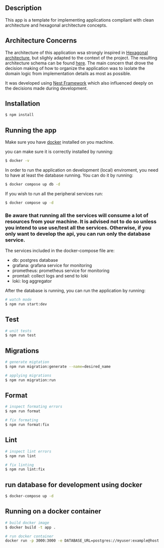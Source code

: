 ## Description

This app is a template for implementing applications compliant with clean architecture and hexagonal architecture concepts.

## Architecture Concerns

The architecture of this application wsa strongly inspired in [Hexagonal architecture](https://medium.com/ssense-tech/hexagonal-architecture-there-are-always-two-sides-to-every-story-bc0780ed7d9c), but slighly adapted to the context of the project. The resulting architecture schema can be found [here](https://drive.google.com/file/d/1i1Dqo_c9po73EM4eiuvt9cIZYN39ZvJR/view?usp=sharing). The main concern that drove the decision making of how to organize the application was to isolate the domain logic from implementation details as most as possible. 

It was developed using [Nest Framework](https://github.com/nestjs/nest) which also influenced deeply on the decisions made during development.

## Installation

```bash
$ npm install
```

## Running the app

Make sure you have [docker](https://docs.docker.com/engine/install/) installed on you machine. 

you can make sure it is correctly installed by running:

```bash
$ docker -v
```

In order to run the application on development (local) enviroment, you need to have at least the database running. You can do it by running:

```bash
$ docker compose up db -d
```

If you wish to run all the peripheral services run:

```bash
$ docker compose up -d
```

### Be aware that running all the services will consume a lot of resources from your machine. It is advised not to do so unless you intend to use use/test all the services. Otherwise, if you only want to develop the api, you can run only the database service.

The services included in the docker-compose file are:
- db: postgres database
- grafana: grafana service for monitoring
- prometheus: prometheus service for monitoring
- promtail: collect logs and send to loki
- loki: log aggregator

After the database is running, you can run the application by running:

```bash
# watch mode
$ npm run start:dev
```

## Test

```bash
# unit tests
$ npm run test
```

## Migrations

```bash
# generate migtation
$ npm run migration:generate --name=desired_name

# applying migrations
$ npm run migration:run
```

## Format

```bash
# inspect formating errors
$ npm run format

# fix formating
$ npm run format:fix

```

## Lint

```bash
# inspect lint errors
$ npm run lint

# fix linting
$ npm run lint:fix

```

## run database for development using docker

```bash
$ docker-compose up -d
```

## Running on a docker container

```bash
# build docker image
$ docker build -t app .

# run docker container
docker run -p 3000:3000 -e DATABASE_URL=postgres://myuser:example@host.docker.internal:5432/app  app
```
